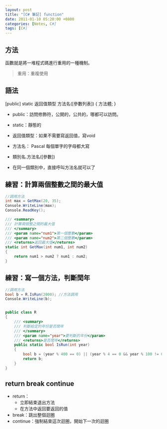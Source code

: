 ```yaml
---
layout: post
title: "[C# 筆記] function"
date: 2011-01-10 05:20:00 +0800
categories: [Notes, C#]
tags: [C#]
---
```


## 方法 
函數就是將一堆程式碼進行重用的一種機制。
> 重用：重複使用

## 語法
[public] static 返回值類型 方法名([參數列表]) {
  方法體;
}

- public：訪問修飾符，公開的，公共的，哪都可以訪問。
- static：靜態的
- 返回值類型：如果不需要寫返回值，寫void
- 方法名： Pascal 每個單字的字母都大寫

- 類別名.方法名([參數])
- 在同一個類別中，直接呼叫方法名就可以了

## 練習：計算兩個整數之間的最大值
```c#
//調用方法
int max = GetMax(20, 35);
Console.WriteLine(max);
Console.ReadKey();

/// <summary>
/// 計算兩個整之間的最大值
/// </summary>
/// <param name="num1">第一個整數</param>
/// <param name="num2">第二個整數</param>
/// <returns>返回最大值</returns>
static int GetMax(int num1, int num2)
{
    return num1 > num2 ? num1 : num2;
}
```

## 練習：寫一個方法，判斷閏年

```c#
//調用方法
bool b = R.IsRun(2000); //方法調用
Console.WriteLine(b);


public class R 
{
    /// <summary>
    /// 判斷給定的年份是否閏年
    /// </summary>
    /// <param name="year">要判斷的年份</param>
    /// <returns>是否閏年</returns>
    public static bool IsRun(int year)
    {
        bool b = (year % 400 == 0) || (year % 4 == 0 && year % 100 != 0);
        return b;
    }
}
```


## return break continue

- return：  
    - 立即結束退出方法  
    - 在方法中返回要返回的值  
- break：跳出整個迴圈 
- continue：強制結束這次迴圈，開始下一次的迴圈  
